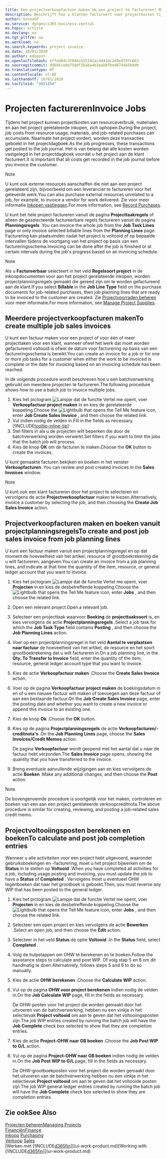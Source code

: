 ```yaml
---
title: Een projectverkoopfactuur maken om een project te factureren| Microsoft Docs
description: Beschrijft hoe u klanten factureert voor projectkosten tijdens de voortgang van een project.
author: SorenGP
ms.service: dynamics365-business-central
ms.topic: article
ms.devlang: na
ms.tgt_pltfrm: na
ms.workload: na
ms.search.keywords: project invoice
ms.date: 10/01/2020
ms.author: edupont
ms.openlocfilehash: effed84c3f0d4c625192ac4d41dc2d9edf97c663
ms.sourcegitcommit: ddbb5cede750df1baba4b3eab8fbed6744b5b9d6
ms.translationtype: HT
ms.contentlocale: nl-BE
ms.lasthandoff: 10/01/2020
ms.locfileid: "3921454"
---
```

# <a name="invoice-jobs"></a><span data-ttu-id="2e789-103">Projecten factureren</span><span class="sxs-lookup"><span data-stu-id="2e789-103">Invoice Jobs</span></span>
<span data-ttu-id="2e789-104">Tijdens het project kunnen projectkosten van resourceverbruik, materialen en aan het project gerelateerde inkopen, zich ophopen.</span><span class="sxs-lookup"><span data-stu-id="2e789-104">During the project, job costs from resource usage, materials, and job-related purchases can accumulate.</span></span> <span data-ttu-id="2e789-105">Naarmate het project vordert, worden deze transacties geboekt in het projectdagboek.</span><span class="sxs-lookup"><span data-stu-id="2e789-105">As the job progresses, these transactions get posted to the job journal.</span></span> <span data-ttu-id="2e789-106">Het is van belang dat alle kosten worden vastgelegd in het projectdagboek voordat u het project aan de klant factureert.</span><span class="sxs-lookup"><span data-stu-id="2e789-106">It is important that all costs get recorded in the job journal before you invoice the customer.</span></span>

> [!NOTE]
> <span data-ttu-id="2e789-107">U kunt ook externe resources aanschaffen die niet aan een project gerelateerd zijn, bijvoorbeeld om een leverancier te factureren voor het geleverde werk.</span><span class="sxs-lookup"><span data-stu-id="2e789-107">You can also purchase external resources unrelated to a job, for example, to invoice a vendor for work delivered.</span></span> <span data-ttu-id="2e789-108">Zie voor meer informatie [Inkopen vastleggen](purchasing-how-record-purchases.md).</span><span class="sxs-lookup"><span data-stu-id="2e789-108">For more information, see [Record Purchases](purchasing-how-record-purchases.md).</span></span>

<span data-ttu-id="2e789-109">U kunt het hele project factureren vanuit de pagina **Projecttaakregels** of alleen de geselecteerde factureerbare regels factureren vanuit de pagina **Planningsregels** .</span><span class="sxs-lookup"><span data-stu-id="2e789-109">You can invoice the whole job from the **Job Task Lines** page or only invoice selected billable lines from the **Planning Lines** page.</span></span> <span data-ttu-id="2e789-110">Facturering kan plaatsvinden nadat het project is voltooid of op bepaalde intervallen tijdens de voortgang van het project op basis van een factureringsschema.</span><span class="sxs-lookup"><span data-stu-id="2e789-110">Invoicing can be done after the job is finished or at certain intervals during the job's progress based on an invoicing schedule.</span></span>

> [!NOTE]  
> <span data-ttu-id="2e789-111">Als u **Factureerbaar** selecteert in het veld **Regelsoort project** in de inkoopdocumenten voor aan het project gerelateerde inkopen, worden projectplanningsregels gemaakt die gereed zijn om te worden gefactureerd aan de klant.</span><span class="sxs-lookup"><span data-stu-id="2e789-111">If you select **Billable** in the **Job Line Type** field on the purchase documents for job-related purchases, then job planning lines that are ready to be invoiced to the customer are created.</span></span> <span data-ttu-id="2e789-112">Zie [Projectvoorraden beheren](projects-how-manage-project-supplies.md) voor meer informatie.</span><span class="sxs-lookup"><span data-stu-id="2e789-112">For more information, see [Manage Project Supplies](projects-how-manage-project-supplies.md).</span></span>

## <a name="to-create-multiple-job-sales-invoices"></a><span data-ttu-id="2e789-113">Meerdere projectverkoopfacturen maken</span><span class="sxs-lookup"><span data-stu-id="2e789-113">To create multiple job sales invoices</span></span>
<span data-ttu-id="2e789-114">U kunt een factuur maken voor een project of voor één of meer projecttaken voor een klant, wanneer ofwel het werk dat moet worden gefactureerd voltooid is ofwel de datum voor facturering op basis van een factureringsschema is bereikt.</span><span class="sxs-lookup"><span data-stu-id="2e789-114">You can create an invoice for a job or for one or more job tasks for a customer when either the work to be invoiced is complete or the date for invoicing based on an invoicing schedule has been reached.</span></span>

<span data-ttu-id="2e789-115">In de volgende procedure wordt beschreven hoe u een batchverwerking gebruikt om meerdere projecten te factureren.</span><span class="sxs-lookup"><span data-stu-id="2e789-115">The following procedure shows how to use a batch job to invoice multiple jobs.</span></span>  

1. <span data-ttu-id="2e789-116">Kies het pictogram ![Lampje dat de functie Vertel me opent](media/ui-search/search_small.png "Vertel me wat u wilt doen"), voer **Verkoopfactuur project maken** in en kies de gerelateerde koppeling.</span><span class="sxs-lookup"><span data-stu-id="2e789-116">Choose the ![Lightbulb that opens the Tell Me feature](media/ui-search/search_small.png "Tell me what you want to do") icon, enter **Job Create Sales Invoice** , and then choose the related link.</span></span>  
2. <span data-ttu-id="2e789-117">Vul indien nodig de velden in.</span><span class="sxs-lookup"><span data-stu-id="2e789-117">Fill in the fields as necessary.</span></span> [!INCLUDE[tooltip-inline-tip](includes/tooltip-inline-tip_md.md)]
3. <span data-ttu-id="2e789-118">Stel filters in als u de projecten wilt beperken die door de batchverwerking worden verwerkt.</span><span class="sxs-lookup"><span data-stu-id="2e789-118">Set filters if you want to limit the jobs that the batch job will process.</span></span>
4. <span data-ttu-id="2e789-119">Kies de knop **OK** om de facturen te maken.</span><span class="sxs-lookup"><span data-stu-id="2e789-119">Choose the **OK** button to create the invoices.</span></span>  

<span data-ttu-id="2e789-120">U kunt gemaakte facturen bekijken en boeken in het venster **Verkoopfacturen** .</span><span class="sxs-lookup"><span data-stu-id="2e789-120">You can review and post created invoices in the **Sales Invoices** window.</span></span>

> [!NOTE]
> <span data-ttu-id="2e789-121">U kunt ook een klant factureren door het project te selecteren en vervolgens de actie **Projectverkoopfactuur** maken te kiezen.</span><span class="sxs-lookup"><span data-stu-id="2e789-121">Alternatively, invoice a customer by selecting the job, and then choosing the **Create Job Sales Invoice** action.</span></span> 

## <a name="to-create-and-post-job-sales-invoice-from-job-planning-lines"></a><span data-ttu-id="2e789-122">Projectverkoopfacturen maken en boeken vanuit projectplanningsregels</span><span class="sxs-lookup"><span data-stu-id="2e789-122">To create and post job sales invoice from job planning lines</span></span>
<span data-ttu-id="2e789-123">U kunt een factuur maken vanuit een projectplanningsregel en op dat moment de hoeveelheid van het artikel, resource of grootboekrekening die u wilt factureren, aangeven.</span><span class="sxs-lookup"><span data-stu-id="2e789-123">You can create an invoice from a job planning lines, and indicate at that time the quantity of the item, resource, or general ledger account that you want to invoice.</span></span>

1. <span data-ttu-id="2e789-124">Kies het pictogram ![Lampje dat de functie Vertel me opent](media/ui-search/search_small.png "Vertel me wat u wilt doen"), voer **Projecten** in en kies de desbetreffende koppeling.</span><span class="sxs-lookup"><span data-stu-id="2e789-124">Choose the ![Lightbulb that opens the Tell Me feature](media/ui-search/search_small.png "Tell me what you want to do") icon, enter **Jobs** , and then choose the related link.</span></span>
2. <span data-ttu-id="2e789-125">Open een relevant project.</span><span class="sxs-lookup"><span data-stu-id="2e789-125">Open a relevant job.</span></span>
3. <span data-ttu-id="2e789-126">Selecteer een projecttaak waarvoor **Boeking** de **projecttaaksoort** is, en kies vervolgens de actie **Projectplanningsregels** .</span><span class="sxs-lookup"><span data-stu-id="2e789-126">Select a job task for which the **Job Task Type** field contains **Posting** , and then choose the **Job Planning Lines** action.</span></span>  
4. <span data-ttu-id="2e789-127">Voer op een projectplanningsregel in het veld **Aantal te verplaatsen naar factuur** de hoeveelheid van het artikel, de resource en het soort grootboekrekening dat u wilt factureren in.</span><span class="sxs-lookup"><span data-stu-id="2e789-127">On a job planning line, in the **Qty. To Transfer to Invoice** field, enter the quantity of the item, resource, general ledger account type that you want to invoice.</span></span>  
5. <span data-ttu-id="2e789-128">Kies de actie **Verkoopfactuur maken** .</span><span class="sxs-lookup"><span data-stu-id="2e789-128">Choose the **Create Sales Invoice** action.</span></span>
6. <span data-ttu-id="2e789-129">Voer op de pagina **Verkoopfactuur project maken** de boekingsdatum in en of u een nieuwe factuur wilt maken of toevoegen aan deze factuur of aan een bestaande factuur.</span><span class="sxs-lookup"><span data-stu-id="2e789-129">On the **Job Create Sales Invoice** page, enter the posting date and whether you want to create a new invoice or append this invoice to an existing one.</span></span>
7. <span data-ttu-id="2e789-130">Kies de knop **Ok** .</span><span class="sxs-lookup"><span data-stu-id="2e789-130">Choose the **OK** button.</span></span>  
8. <span data-ttu-id="2e789-131">Kies op de pagina **Projectplanningsregels** de actie **Verkoopfacturen/-creditnota's** .</span><span class="sxs-lookup"><span data-stu-id="2e789-131">On the **Job Planning Lines** page, choose the **Sales Invoices/Credit Memos** action.</span></span>

    <span data-ttu-id="2e789-132">De pagina **Verkoopfactuur** wordt geopend met het aantal dat u naar de factuur hebt verzonden.</span><span class="sxs-lookup"><span data-stu-id="2e789-132">The **Sales Invoice** page opens, showing the quantity that you have transferred to the invoice.</span></span>
9. <span data-ttu-id="2e789-133">Breng eventuele aanvullende wijzigingen aan en kies vervolgens de actie **Boeken** .</span><span class="sxs-lookup"><span data-stu-id="2e789-133">Make any additional changes, and then choose the **Post** action.</span></span>

> [!NOTE]  
>   <span data-ttu-id="2e789-134">De bovengenoemde procedure is soortgelijk voor het maken, controleren en boeken van een aan een project gerelateerde verkoopcreditnota.</span><span class="sxs-lookup"><span data-stu-id="2e789-134">The above procedure is similar for creating, reviewing, and posting a job-related sales credit memo.</span></span>

## <a name="to-calculate-and-post-job-completion-entries"></a><span data-ttu-id="2e789-135">Projectvoltooiingsposten berekenen en boeken</span><span class="sxs-lookup"><span data-stu-id="2e789-135">To calculate and post job completion entries</span></span>
<span data-ttu-id="2e789-136">Wanneer u alle activiteiten voor een project hebt uitgevoerd, waaronder gebruiksboekingen en -facturering, moet u het project bijwerken om de **Status** in te stellen op **Voltooid** .</span><span class="sxs-lookup"><span data-stu-id="2e789-136">When you have completed all activities for a job, including usage posting and invoicing, you must update the job to have a **Status** of **Completed** .</span></span> <span data-ttu-id="2e789-137">Vervolgens moet u eventueel OHW tegenboeken dat naar het grootboek is geboekt.</span><span class="sxs-lookup"><span data-stu-id="2e789-137">Then, you must reverse any WIP that has been posted to the general ledger.</span></span>

1. <span data-ttu-id="2e789-138">Kies het pictogram ![Lampje dat de functie Vertel me opent](media/ui-search/search_small.png "Vertel me wat u wilt doen"), voer **Projecten** in en kies de desbetreffende koppeling.</span><span class="sxs-lookup"><span data-stu-id="2e789-138">Choose the ![Lightbulb that opens the Tell Me feature](media/ui-search/search_small.png "Tell me what you want to do") icon, enter **Jobs** , and then choose the related link.</span></span>  
2. <span data-ttu-id="2e789-139">Selecteer een open project en kies vervolgens de actie **Bewerken** .</span><span class="sxs-lookup"><span data-stu-id="2e789-139">Select an open job, and then choose the **Edit** action.</span></span>
3. <span data-ttu-id="2e789-140">Selecteer in het veld **Status** de optie **Voltooid** .</span><span class="sxs-lookup"><span data-stu-id="2e789-140">In the **Status** field, select **Completed** .</span></span>
4. <span data-ttu-id="2e789-141">Volg de hulpstappen om OHW te berekenen en te boeken.</span><span class="sxs-lookup"><span data-stu-id="2e789-141">Follow the assistance steps to calculate and post WIP.</span></span> <span data-ttu-id="2e789-142">Of volg stap 5 en 6 om dit handmatig te doen.</span><span class="sxs-lookup"><span data-stu-id="2e789-142">Alternatively, follows steps 5 and 6 to do so manually.</span></span>  
5. <span data-ttu-id="2e789-143">Kies de actie **OHW berekenen** .</span><span class="sxs-lookup"><span data-stu-id="2e789-143">Choose the **Calculate WIP** action.</span></span>
6. <span data-ttu-id="2e789-144">Vul op de pagina **OHW voor project berekenen** indien nodig de velden in.</span><span class="sxs-lookup"><span data-stu-id="2e789-144">On the **Job Calculate WIP** page, fill in the fields as necessary.</span></span>  

     <span data-ttu-id="2e789-145">De OHW-posten voor het project die worden gemaakt door het uitvoeren van de batchverwerking, hebben nu een vinkje in het selectievak **Project voltooid** om aan te geven dat het voltooiingsposten zijn.</span><span class="sxs-lookup"><span data-stu-id="2e789-145">The job WIP entries created by running the batch job will have the **Job Complete** check box selected to show that they are completion entries.</span></span>  
7. <span data-ttu-id="2e789-146">Kies de actie **Project-OHW naar GB boeken** .</span><span class="sxs-lookup"><span data-stu-id="2e789-146">Choose the **Job Post WIP to G/L** action.</span></span>
8. <span data-ttu-id="2e789-147">Vul op de pagina **Project-OHW naar GB boeken** indien nodig de velden in.</span><span class="sxs-lookup"><span data-stu-id="2e789-147">On the **Job Post WIP to G/L** page, fill in the fields as necessary.</span></span>  

     <span data-ttu-id="2e789-148">De OHW-grootboekposten voor het project die worden gemaakt door het uitvoeren van de batchverwerking hebben nu een vinkje in het selectievak **Project voltooid** om aan te geven dat het voltooide posten zijn.</span><span class="sxs-lookup"><span data-stu-id="2e789-148">The job WIP general ledger entries created by running the batch job will have the **Job Complete** check box selected to show they are completion entries.</span></span>

## <a name="see-also"></a><span data-ttu-id="2e789-149">Zie ook</span><span class="sxs-lookup"><span data-stu-id="2e789-149">See Also</span></span>
[<span data-ttu-id="2e789-150">Projecten beheren</span><span class="sxs-lookup"><span data-stu-id="2e789-150">Managing Projects</span></span>](projects-manage-projects.md)  
[<span data-ttu-id="2e789-151">Financiën</span><span class="sxs-lookup"><span data-stu-id="2e789-151">Finance</span></span>](finance.md)  
<span data-ttu-id="2e789-152">[Inkoop](purchasing-manage-purchasing.md)       </span><span class="sxs-lookup"><span data-stu-id="2e789-152">[Purchasing](purchasing-manage-purchasing.md)       </span></span>  
<span data-ttu-id="2e789-153">[Verkoop](sales-manage-sales.md)    </span><span class="sxs-lookup"><span data-stu-id="2e789-153">[Sales](sales-manage-sales.md)    </span></span>  
<span data-ttu-id="2e789-154">[Werken met [!INCLUDE[d365fin](includes/d365fin_md.md)]](ui-work-product.md)</span><span class="sxs-lookup"><span data-stu-id="2e789-154">[Working with [!INCLUDE[d365fin](includes/d365fin_md.md)]](ui-work-product.md)</span></span>  
